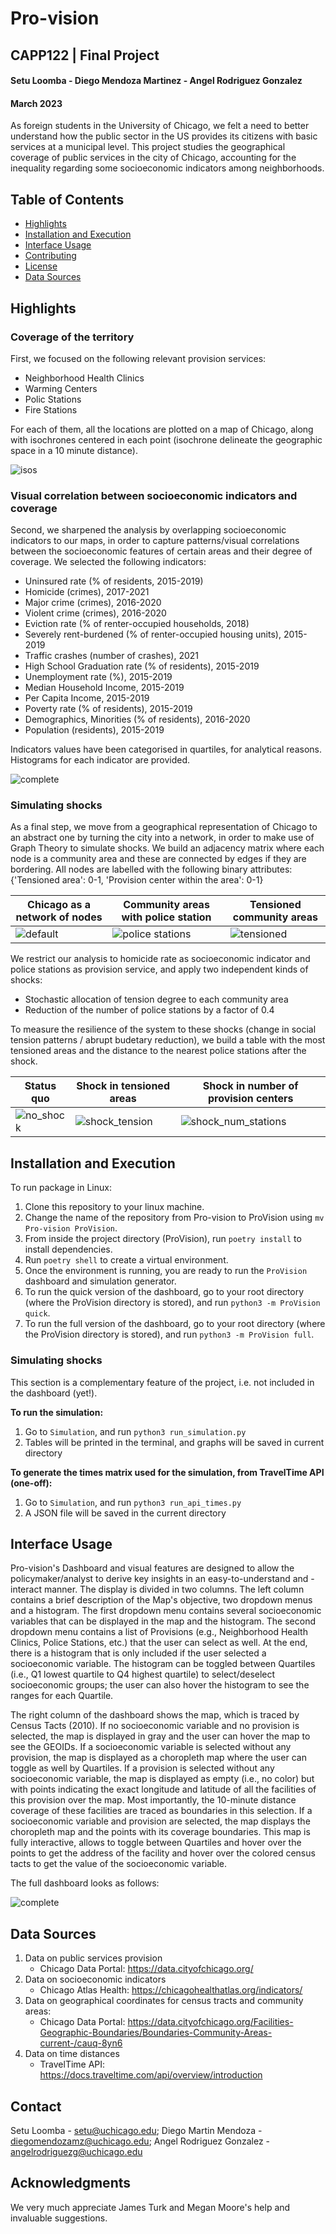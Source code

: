 # Pro-vision
## CAPP122 | Final Project
#### Setu Loomba - Diego Mendoza Martinez - Angel Rodriguez Gonzalez
#### March 2023

As foreign students in the University of Chicago, we felt a need to better understand how the public sector in the US provides its citizens with basic services at a municipal level. This project studies the geographical coverage of public services in the city of Chicago, accounting for the inequality regarding some socioeconomic indicators among neighborhoods.



## Table of Contents

- [Highlights](#highlights)
- [Installation and Execution](#installation-and-execution)
- [Interface Usage](#interface-usage)
- [Contributing](#contributing)
- [License](#license)
- [Data Sources](#data-sources)


## Highlights

### Coverage of the territory

First, we focused on the following relevant provision services:
- Neighborhood Health Clinics
- Warming Centers
- Polic Stations
- Fire Stations

For each of them, all the locations are plotted on a map of Chicago, along with isochrones centered in each point (isochrone delineate the geographic space in a 10 minute distance).

![isos](https://github.com/uchicago-capp122-spring23/Pro-vision/blob/main/provisionsMap.png)


### Visual correlation between socioeconomic indicators and coverage
  
Second, we sharpened the analysis by overlapping socioeconomic indicators to our maps, in order to capture patterns/visual correlations between the socioeconomic features of certain areas and their degree of coverage. We selected the following indicators:
- Uninsured rate (% of residents, 2015-2019)
- Homicide (crimes), 2017-2021
- Major crime (crimes), 2016-2020
- Violent crime (crimes), 2016-2020
- Eviction rate (% of renter-occupied households, 2018)
- Severely rent-burdened (% of renter-occupied housing units), 2015-2019
- Traffic crashes (number of crashes), 2021
- High School Graduation rate (% of residents), 2015-2019
- Unemployment rate (%), 2015-2019
- Median Household Income, 2015-2019
- Per Capita Income, 2015-2019
- Poverty rate (% of residents), 2015-2019
- Demographics, Minorities (% of residents), 2016-2020
- Population (residents), 2015-2019

Indicators values have been categorised in quartiles, for analytical reasons. Histograms for each indicator are provided.


![complete](https://github.com/uchicago-capp122-spring23/Pro-vision/blob/main/dashboard_quick/Images/dashboard_ProVision.png)  


### Simulating shocks
  
As a final step, we move from a geographical representation of Chicago to an abstract one by turning the city into a network, in order to make use of Graph Theory to simulate shocks. We build an adjacency matrix where each node is a community area and these are connected by edges if they are bordering. All nodes are labelled with the following binary attributes: {'Tensioned area': 0-1, 'Provision center within the area': 0-1}

| **Chicago as a network of nodes** | **Community areas with police station** | **Tensioned community areas** |
| --------------------------------- | --------------------------------------- | ----------------------------- |
| ![default](https://github.com/uchicago-capp122-spring23/Pro-vision/blob/main/Simulation/Images/Graph_no_labels.JPG) | ![police stations](https://github.com/uchicago-capp122-spring23/Pro-vision/blob/main/Simulation/Images/Graph_prov_labels.JPG) | ![tensioned](https://github.com/uchicago-capp122-spring23/Pro-vision/blob/main/Simulation/Images/Graph_tens_labels.JPG) |
  
  
We restrict our analysis to homicide rate as socioeconomic indicator and police stations as provision service, and apply two independent kinds of shocks:
  - Stochastic allocation of tension degree to each community area
  - Reduction of the number of police stations by a factor of 0.4

  To measure the resilience of the system to these shocks (change in social tension patterns / abrupt budetary reduction), we build a table with the most tensioned areas and the distance to the nearest police stations after the shock.

| **Status quo** | **Shock in tensioned areas** | **Shock in number of provision centers** |
| --------------------------------- | --------------------------------------- | ----------------------------- |
| ![no_shock](https://github.com/uchicago-capp122-spring23/Pro-vision/blob/main/Simulation/Images/Table_no_shock.JPG) | ![shock_tension](https://github.com/uchicago-capp122-spring23/Pro-vision/blob/main/Simulation/Images/Table_shock_tens.JPG) | ![shock_num_stations](https://github.com/uchicago-capp122-spring23/Pro-vision/blob/main/Simulation/Images/Table_shock_provs.JPG) |



## Installation and Execution
To run package in Linux:
1. Clone this repository to your linux machine.
2. Change the name of the repository from Pro-vision to ProVision using `mv Pro-vision ProVision`.
3. From inside the project directory (ProVision), run `poetry install` to install dependencies.
4. Run `poetry shell` to create a virtual environment.
5. Once the environment is running, you are ready to run the `ProVision` dashboard and simulation generator.
6. To run the quick version of the dashboard, go to your root directory (where the ProVision directory is stored), and run `python3 -m ProVision quick`.
7. To run the full version of the dashboard, go to your root directory (where the ProVision directory is stored), and run `python3 -m ProVision full`.
  
  
### Simulating shocks
  
This section is a complementary feature of the project, i.e. not included in the dashboard (yet!).
  
**To run the simulation:**
  1. Go to `Simulation`, and run `python3 run_simulation.py`
  2. Tables will be printed in the terminal, and graphs will be saved in current directory

**To generate the times matrix used for the simulation, from TravelTime API (one-off):**
  1. Go to `Simulation`, and run `python3 run_api_times.py`
  2. A JSON file will be saved in the current directory
  

## Interface Usage

Pro-vision's Dashboard and visual features are designed to allow the policymaker/analyst to derive key insights in an easy-to-understand and -interact manner. The display is divided in two columns. The left column contains a brief description of the Map's objective, two dropdown menus and a histogram. The first dropdown menu contains several socioeconomic variables that can be displayed in the map and the histogram. The second dropdown menu contains a list of Provisions (e.g., Neighborhood Health Clinics, Police Stations, etc.) that the user can select as well. At the end, there is a histogram that is only included if the user selected a socioeconomic variable. The histogram can be toggled between Quartiles (i.e., Q1 lowest quartile to Q4 highest quartile) to select/deselect socioeconomic groups; the user can also hover the histogram to see the ranges for each Quartile.

The right column of the dashboard shows the map, which is traced by Census Tacts (2010). If no socioeconomic variable and no provision is selected, the map is displayed in gray and the user can hover the map to see the GEOIDs. If a socioeconomic variable is selected without any provision, the map is displayed as a choropleth map where the user can toggle as well by Quartiles. If a provision is selected without any socioeconomic variable, the map is displayed as empty (i.e., no color) but with points indicating the exact longitude and latitude of all the facilities of this provision over the map. Most importantly, the 10-minute distance coverage of these facilities are traced as boundaries in this selection. If a socioeconomic variable and provision are selected, the map displays the choropleth map and the points with its coverage boundaries. This map is fully interactive, allows to toggle between Quartiles and hover over the points to get the address of the facility and hover over the colored census tacts to get the value of the socioeconomic variable.

The full dashboard looks as follows:

![complete](https://github.com/uchicago-capp122-spring23/Pro-vision/blob/main/dashboard_quick/Images/dashboard_ProVision.png)  


## Data Sources
1. Data on public services provision
    - Chicago Data Portal: https://data.cityofchicago.org/
2. Data on socioeconomic indicators
    - Chicago Atlas Health: https://chicagohealthatlas.org/indicators/
3. Data on geographical coordinates for census tracts and community areas:
    - Chicago Data Portal: https://data.cityofchicago.org/Facilities-Geographic-Boundaries/Boundaries-Community-Areas-current-/cauq-8yn6
5. Data on time distances
    - TravelTime API: https://docs.traveltime.com/api/overview/introduction


## Contact

Setu Loomba - setu@uchicago.edu;
Diego Martin Mendoza - diegomendozamz@uchicago.edu;
Angel Rodriguez Gonzalez - angelrodriguezg@uchicago.edu

## Acknowledgments

We very much appreciate James Turk and Megan Moore's help and invaluable suggestions.
